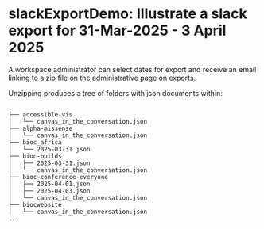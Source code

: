 # slackExportDemo: Illustrate a slack export for 31-Mar-2025 - 3 April 2025

A workspace administrator can select dates for export and receive an email linking
to a zip file on the administrative page on exports.

Unzipping produces a tree of folders with json documents within:
```
.
├── accessible-vis
│   └── canvas_in_the_conversation.json
├── alpha-missense
│   └── canvas_in_the_conversation.json
├── bioc_africa
│   └── 2025-03-31.json
├── bioc-builds
│   ├── 2025-03-31.json
│   └── canvas_in_the_conversation.json
├── bioc-conference-everyone
│   ├── 2025-04-01.json
│   ├── 2025-04-03.json
│   └── canvas_in_the_conversation.json
├── biocwebsite
│   └── canvas_in_the_conversation.json
...
```
